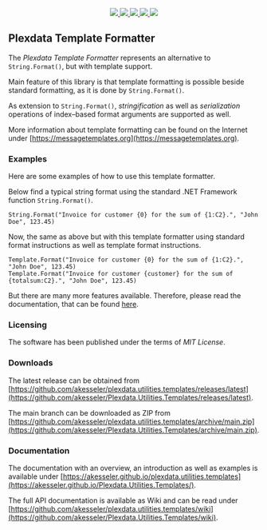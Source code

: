 <p align="center">
  <a href="https://github.com/akesseler/Plexdata.Utilities.Templates/blob/main/LICENSE.md" alt="license">
    <img src="https://img.shields.io/github/license/akesseler/Plexdata.Utilities.Templates.svg" />
  </a>
  <a href="https://github.com/akesseler/Plexdata.Utilities.Templates/releases/latest" alt="latest">
    <img src="https://img.shields.io/github/release/akesseler/Plexdata.Utilities.Templates.svg" />
  </a>
  <a href="https://github.com/akesseler/Plexdata.Utilities.Templates/archive/main.zip" alt="main">
    <img src="https://img.shields.io/github/languages/code-size/akesseler/Plexdata.Utilities.Templates.svg" />
  </a>
  <a href="https://akesseler.github.io/Plexdata.Utilities.Templates" alt="docs">
    <img src="https://img.shields.io/badge/docs-guide-orange.svg" />
  </a>
  <a href="https://github.com/akesseler/Plexdata.Utilities.Templates/wiki" alt="wiki">
    <img src="https://img.shields.io/badge/wiki-API-orange.svg" />
  </a>
</p>

## Plexdata Template Formatter

The _Plexdata Template Formatter_ represents an alternative to `String.Format()`, but with template support.

Main feature of this library is that template formatting is possible beside standard formatting, as it is done by `String.Format()`.

As extension to `String.Format()`, _stringification_ as well as _serialization_ operations of index–based format arguments are supported as well.

More information about template formatting can be found on the Internet under [https://messagetemplates.org](https://messagetemplates.org).

### Examples

Here are some examples of how to use this template formatter.

Below find a typical string format using the standard .NET Framework function `String.Format()`.

```
String.Format("Invoice for customer {0} for the sum of {1:C2}.", "John Doe", 123.45)
```

Now, the same as above but with this template formatter using standard format instructions as well as template format instructions.

```
Template.Format("Invoice for customer {0} for the sum of {1:C2}.", "John Doe", 123.45)
Template.Format("Invoice for customer {customer} for the sum of {totalsum:C2}.", "John Doe", 123.45)
```

But there are many more features available. Therefore, please read the documentation, that can be found [here](https://akesseler.github.io/Plexdata.Utilities.Templates/).

### Licensing

The software has been published under the terms of _MIT License_.

### Downloads

The latest release can be obtained from [https://github.com/akesseler/plexdata.utilities.templates/releases/latest](https://github.com/akesseler/Plexdata.Utilities.Templates/releases/latest).

The main branch can be downloaded as ZIP from [https://github.com/akesseler/plexdata.utilities.templates/archive/main.zip](https://github.com/akesseler/Plexdata.Utilities.Templates/archive/main.zip).


### Documentation

The documentation with an overview, an introduction as well as examples is available under [https://akesseler.github.io/plexdata.utilities.templates](https://akesseler.github.io/Plexdata.Utilities.Templates/).

The full API documentation is available as Wiki and can be read under [https://github.com/akesseler/plexdata.utilities.templates/wiki](https://github.com/akesseler/Plexdata.Utilities.Templates/wiki).

